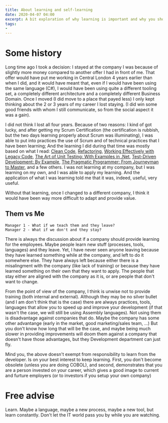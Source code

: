 ```yaml
---
title: About learning and self-learning
date: 2020-04-07 04:00
excerpt: A bit exploration of why learning is important and why you should take care of it yourself
tags:
- 
---
```


# Some history

Long time ago I took a decision: I stayed at the company I was because of slightly more money compared to another offer I had in front of me. That offer would have put me working in Central London 4 years earlier than when I did, and it would have meant that, even if I would have been using the same language (C#), I would have been using quite a different tooling set, a completely different architecture and a completely different Business Domain. Once I moved (I did move to a place that payed less) I only kept thinking about the 2 or 3 years of my career I lost staying. (I did win some good friends with whom I still communicate, so from the social aspect it was a gain).

I did not think I lost all four years. Because of two reasons: I kind of got lucky, and after getting my Scrum Certification (the certification is rubbish, but the two days learning properly about Scrum was illuminating), I was able to put into practices the use of Scrum and of technical practices that I have been learning; And the learning I did during that time was mostly based on what I read: [Clean Code](https://www.goodreads.com/book/show/3735293-clean-code), [Refactoring](https://www.goodreads.com/book/show/44936.Refactoring), [Working Effectively with Legacy Code](https://www.goodreads.com/book/show/44919.Working_Effectively_with_Legacy_Code), [The Art of Unit Testing: With Examples in .Net](https://www.goodreads.com/book/show/6487349-the-art-of-unit-testing), [Test-Driven Development: By Example](https://www.goodreads.com/book/show/387190.Test_Driven_Development), [The Pragmatic Programmer: From Journeyman to Master](https://www.goodreads.com/book/show/4099.The_Pragmatic_Programmer), and a few others. I was not learning at my company, but I was learning on my own, and I was able to apply my learning. And the application of what I was learning told me that it was, indeed, useful, very useful.

Without that learning, once I changed to a different company, I think it would have been way more difficult to adapt and provide value.

## Them vs Me

    Manager 1 - What if we teach them and they leave?
    Manager 2 - What if we don't and they stay?

There is always the discussion about if a company should provide learning for the employees. Maybe people learn new stuff (processes, tools, languages) and they leave. Yet, I have never seen anyone leaving because they have learned something while at the company, and left to do it somewhere else. They have always left because either there is a misalingment with the company (like lack of training) or because they have learned something on their own that they want to apply. The people that stay either are aligned with the company as it is, or are people that don't want to change.

From the point of view of the company, I think is unwise not to provide training (both internal and external). Although they may be no silver bullet (and I am don't think that is the case) there are always practices, tools, languages that allow you to speed up and improve your development (if that wasn't the case, we will still be using Assembly languages). Not using them is disadvantage against companies that do. Maybe the company has some other advantange (early in the market, good marketing/sales team, ...) But you don't know how long that will be the case, and maybe being much slower in providing improvements will doom them against a company that doesn't have those advantages, but they Development department can just fly.

Mind you, the above doesn't exempt from responsibility to learn from the developer. Is on your best interest to keep learning. First, you don't become obsolete (unless you are doing COBOL), and second, demonstrates that you are a person invested on your career, which gives a good image to current and furture employers (or to investors if you setup your own company)

# Free advise

Learn. Maybe a language, maybe a new process, maybe a new tool, but learn constantly. Don't let the IT world pass you by while you are watching.
